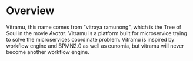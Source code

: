# Overview
Vitramu, this name comes from "vitraya ramunong", which is the Tree of Soul in the movie _Avatar_.
Vitramu is a platform built for microservice trying to solve the microservices coordinate problem. 
Vitramu is inspired by workflow engine and BPMN2.0 as well as eunomia, but vitramu will never become another workflow engine.

